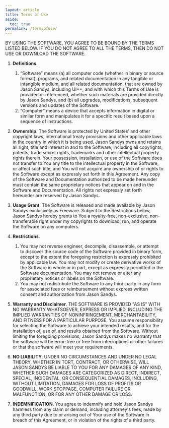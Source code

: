 ```yaml
---
layout: article
title: Terms of Use
aside:
  toc: true
permalink: /termsofuse/
---
```


BY USING THE SOFTWARE, YOU AGREE TO BE BOUND BY THE TERMS LISTED BELOW. IF YOU DO NOT AGREE TO ALL THE TERMS, THEN DO NOT USE OR DOWNLOAD THE SOFTWARE.

1. **Definitions**.
   1. “Software” means (a) all computer code (whether in binary or source format), programs, and related documentation in any tangible or intangible medium, and all related documentation, that are owned by Jason Sandys, including UI++, and with which this Terms of Use is provided or referenced, whether such materials are provided directly by Jason Sandys, and (b) all upgrades, modifications, subsequent versions and updates of the Software.
   2. “Computer” means a device that accepts information in digital or similar form and manipulates it for a specific result based upon a sequence of instructions.

3. **Ownership**. The Software is protected by United States’ and other copyright laws, international treaty provisions and other applicable laws in the country in which it is being used. Jason Sandys owns and retains all right, title and interest in and to the Software, including all copyrights, patents, trade secret rights, trademarks and other intellectual property rights therein. Your possession, installation, or use of the Software does not transfer to You any title to the intellectual property in the Software, or affect such title, and You will not acquire any ownership of or rights to the Software except as expressly set forth in this Agreement. Any copy of the Software and Documentation authorized to be made hereunder must contain the same proprietary notices that appear on and in the Software and Documentation. All rights not expressly set forth hereunder are reserved by Jason Sandys.

4. **Usage Grant**. The Software is released and made available by Jason Sandys exclusively as Freeware. Subject to the Restrictions below, Jason Sandys hereby grants to You a royalty-free, non-exclusive, non-transferable right under my copyrights to download, run, and operate the Software on any computers.

5. **Restrictions**. 
   1. You may not reverse engineer, decompile, disassemble, or attempt to discover the source code of the Software provided in binary form, except to the extent the foregoing restriction is expressly prohibited by applicable law. You may not modify or create derivative works of the Software in whole or in part, except as expressly permitted in the Software documentation.  You may not remove or alter any proprietary notices or labels on the Software.
   2. You may not redistribute the Software to any third-party in any form for associated fees or reimbursement without express written consent and authorization from Jason Sandys.

6. **Warranty and Disclaimer**. THE SOFTWARE IS PROVIDED "AS IS" WITH NO WARRANTY WHATSOEVER, EXPRESS OR IMPLIED, INCLUDING THE IMPLIED WARRANTIES OF NONINFRINGEMENT, MERCHANTABILITY, AND FITNESS FOR A PARTICULAR PURPOSE. You assume responsibility for selecting the Software to achieve your intended results, and for the installation of, use of, and results obtained from the Software. Without limiting the foregoing provisions, Jason Sandys makes no warranty that the software will be error-free or free from interruptions or other failures or that the software will meet your requirements.

7. **NO LIABILITY**. UNDER NO CIRCUMSTANCES AND UNDER NO LEGAL THEORY, WHETHER IN TORT, CONTRACT, OR OTHERWISE, WILL JASON SANDYS BE LIABLE TO YOU FOR ANY DAMAGES OF ANY KIND, WHETHER SUCH DAMAGES ARE CATEGORIZED AS DIRECT, INDIRECT, SPECIAL, INCIDENTAL, OR CONSEQUENTIAL DAMAGES, INCLUDING, WITHOUT LIMITATION, DAMAGES FOR LOSS OF PROFITS OR GOODWILL, WORK STOPPAGE, COMPUTER FAILURE OR MALFUNCTION, OR FOR ANY OTHER DAMAGE OR LOSS.

8. **INDEMNIFICATION**. You agree to indemnify and hold Jason Sandys harmless from any claim or demand, including attorney's fees, made by any third party due to or arising out of Your use of the Software in breach of this Agreement, or in violation of the rights of a third party.